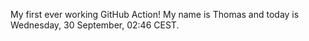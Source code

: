 My first ever working GitHub Action!
My name is Thomas and today is Wednesday, 30 September, 02:46 CEST. 
